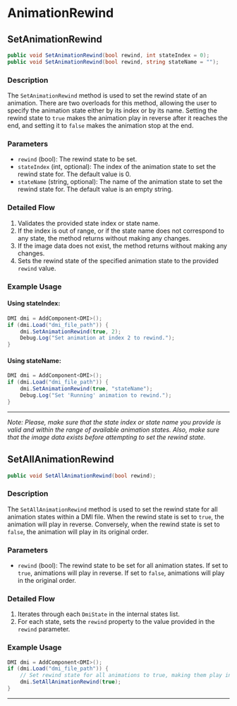 # AnimationRewind

## SetAnimationRewind

```csharp
public void SetAnimationRewind(bool rewind, int stateIndex = 0);
public void SetAnimationRewind(bool rewind, string stateName = "");
```

### Description

The `SetAnimationRewind` method is used to set the rewind state of an animation. There are two overloads for this method, allowing the user to specify the animation state either by its index or by its name. Setting the rewind state to `true` makes the animation play in reverse after it reaches the end, and setting it to `false` makes the animation stop at the end.

### Parameters

- `rewind` (bool): The rewind state to be set.
- `stateIndex` (int, optional): The index of the animation state to set the rewind state for. The default value is 0.
- `stateName` (string, optional): The name of the animation state to set the rewind state for. The default value is an empty string.

### Detailed Flow

1. Validates the provided state index or state name.
2. If the index is out of range, or if the state name does not correspond to any state, the method returns without making any changes.
3. If the image data does not exist, the method returns without making any changes.
4. Sets the rewind state of the specified animation state to the provided `rewind` value.

### Example Usage

#### Using stateIndex:
```csharp
DMI dmi = AddComponent<DMI>();
if (dmi.Load("dmi_file_path")) {
    dmi.SetAnimationRewind(true, 2);
    Debug.Log("Set animation at index 2 to rewind.");
}
```

#### Using stateName:
```csharp
DMI dmi = AddComponent<DMI>();
if (dmi.Load("dmi_file_path")) {
    dmi.SetAnimationRewind(true, "stateName");
    Debug.Log("Set 'Running' animation to rewind.");
}
```

---

*Note: Please, make sure that the state index or state name you provide is valid and within the range of available animation states. Also, make sure that the image data exists before attempting to set the rewind state.*

## SetAllAnimationRewind

```csharp
public void SetAllAnimationRewind(bool rewind);
```

### Description

The `SetAllAnimationRewind` method is used to set the rewind state for all animation states within a DMI file. When the rewind state is set to `true`, the animation will play in reverse. Conversely, when the rewind state is set to `false`, the animation will play in its original order.

### Parameters

- `rewind` (bool): The rewind state to be set for all animation states. If set to `true`, animations will play in reverse. If set to `false`, animations will play in the original order.

### Detailed Flow

1. Iterates through each `DmiState` in the internal states list.
2. For each state, sets the `rewind` property to the value provided in the `rewind` parameter.

### Example Usage

```csharp
DMI dmi = AddComponent<DMI>();
if (dmi.Load("dmi_file_path")) {
    // Set rewind state for all animations to true, making them play in reverse
    dmi.SetAllAnimationRewind(true);
}
```

---